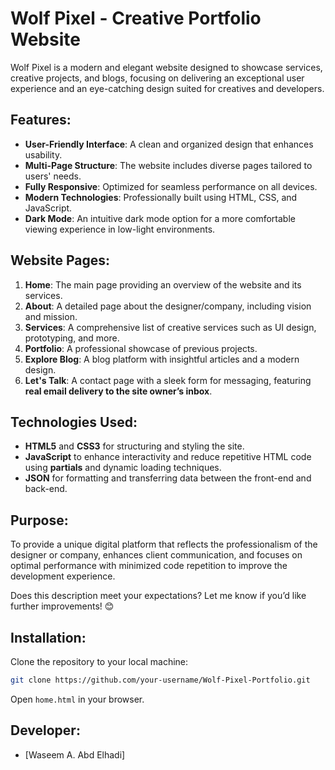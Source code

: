 # Wolf Pixel - Creative Portfolio Website
Wolf Pixel is a modern and elegant website designed to showcase services, creative projects, and blogs, focusing on delivering an exceptional user experience and an eye-catching design suited for creatives and developers.

## Features:
- **User-Friendly Interface**: A clean and organized design that enhances usability.
- **Multi-Page Structure**: The website includes diverse pages tailored to users' needs.
- **Fully Responsive**: Optimized for seamless performance on all devices.
- **Modern Technologies**: Professionally built using HTML, CSS, and JavaScript.
- **Dark Mode**: An intuitive dark mode option for a more comfortable viewing experience in low-light environments.

## Website Pages:
1. **Home**: The main page providing an overview of the website and its services.
2. **About**: A detailed page about the designer/company, including vision and mission.
3. **Services**: A comprehensive list of creative services such as UI design, prototyping, and more.
4. **Portfolio**: A professional showcase of previous projects.
5. **Explore Blog**: A blog platform with insightful articles and a modern design.
6. **Let's Talk**: A contact page with a sleek form for messaging, featuring **real email delivery to the site owner’s inbox**.

## Technologies Used:
- **HTML5** and **CSS3** for structuring and styling the site.
- **JavaScript** to enhance interactivity and reduce repetitive HTML code using **partials** and dynamic loading techniques.
- **JSON** for formatting and transferring data between the front-end and back-end.

## Purpose:
To provide a unique digital platform that reflects the professionalism of the designer or company, enhances client communication, and focuses on optimal performance with minimized code repetition to improve the development experience.

Does this description meet your expectations? Let me know if you’d like further improvements! 😊

## **Installation**:
Clone the repository to your local machine:
```bash
git clone https://github.com/your-username/Wolf-Pixel-Portfolio.git
```
Open `home.html` in your browser.

## Developer:
- [Waseem A. Abd Elhadi]
